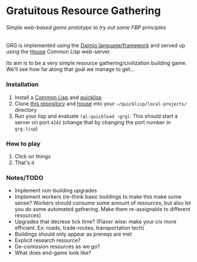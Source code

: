 # Gratuitous Resource Gathering
###### Simple web-based game prototype to try out some FBP principles

GRG is implemented using the [Daimio language/framework](https://github.com/dxnn/daimio) and served up using the [House](https://github.com/Inaimathi/house) Common Lisp web-server.

Its aim is to be a very simple resource gathering/civilization building game. We'll see how far along that goal we manage to get...

### Installation

1. Install a [Common Lisp](http://www.cliki.net/Common+Lisp+Implementation) and [quicklisp](http://www.quicklisp.org/beta/)
2. Clone [this repository](https://github.com/Inaimathi/gratuitous-resource-gathering) and [house](https://github.com/Inaimathi/house) into your `~/quicklisp/local-projects/` directory
3. Run your lisp and evaluate `(ql:quickload :grg)`. This should start a server on port `4242` (change that by changing the port number in `grg.lisp`)

### How to play

1. Click on things
2. That's it

### Notes/TODO

- Implement non-building upgrades
- Implement workers (re-think basic buildings to make this make some sense? Workers should consume some amount of resources, but also let you do some automated gathering. Make them re-assignable to different resources)
- Upgrades that decrese tick time? (Flavor wise: make your civ more efficient. Ex: roads, trade-routes, transportation tech)
- Buildings should only appear as prereqs are met
- Explicit research resource?
- De-comission resources as we go?
- What does end-game look like?
